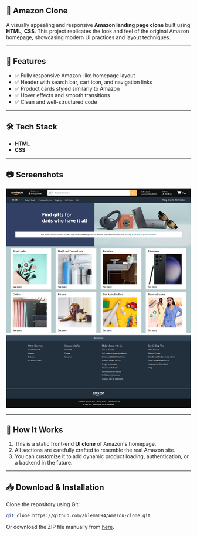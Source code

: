 
## 🛒 Amazon Clone  

A visually appealing and responsive **Amazon landing page clone** built using **HTML**, **CSS**. This project replicates the look and feel of the original Amazon homepage, showcasing modern UI practices and layout techniques.

---

## 🚀 Features  
- ✅ Fully responsive Amazon-like homepage layout  
- ✅ Header with search bar, cart icon, and navigation links  
- ✅ Product cards styled similarly to Amazon  
- ✅ Hover effects and smooth transitions  
- ✅ Clean and well-structured code  

---

## 🛠 Tech Stack  
- **HTML**  
- **CSS** 

---

## 📷 Screenshots  
![Amazon Clone Screenshot](image/amazon.png)  

---

## 📌 How It Works  
1. This is a static front-end **UI clone** of Amazon's homepage.  
2. All sections are carefully crafted to resemble the real Amazon site.  
3. You can customize it to add dynamic product loading, authentication, or a backend in the future.

---

## 📥 Download & Installation  

Clone the repository using Git:  
```bash
git clone https://github.com/aklema094/Amazon-clone.git
```

Or download the ZIP file manually from [here](https://github.com/aklema094/Amazon-clone/archive/refs/heads/main.zip).
